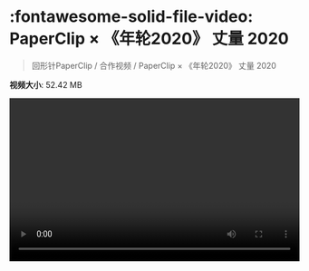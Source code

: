 # :fontawesome-solid-file-video: PaperClip × 《年轮2020》 丈量 2020

> 回形针PaperClip / 合作视频 / PaperClip × 《年轮2020》 丈量 2020

**视频大小**: 52.42 MB

<video id="V-68d9ae3606a12180ad73bb4b40072bff" width="512" height="288" preload="none" playsinline webkit-playsinline></video>